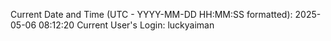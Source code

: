 Current Date and Time (UTC - YYYY-MM-DD HH:MM:SS formatted): 2025-05-06 08:12:20
Current User's Login: luckyaiman
